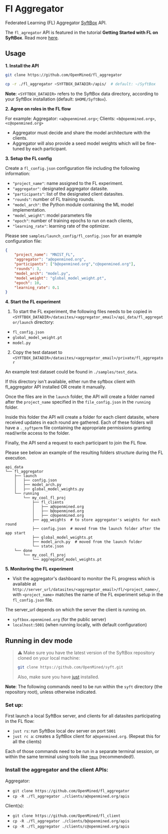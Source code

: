 # Fl Aggregator

Federated Learning (FL) Aggregator [SyftBox](https://syftbox-documentation.openmined.org) API.

The `fl_agregator` API is featured in the tutorial **Getting Started with FL on SyftBox**. 
Read more [here](https://syftbox-documentation.openmined.org/tutorials/federated-learning/getting-started/).

## Usage

**1. Install the API**

```bash
git clone https://github.com/OpenMined/fl_aggregator

cp -r ./fl_aggregator <SYFTBOX_DATADIR>/apis/  # default: ~/SyftBox
```

**Note**: `<SYFTBOX_DATADIR>` refers to the SyftBox data directory, according to your
SyftBox installation (default: `$HOME/SyftBox`).

**2. Agree on roles in the FL flow**

For example: Aggregator: `<a@openmined.org>`; Clients: `<b@openmined.org>`,`<c@openmined.org>`

- Aggregator must decide and share the model architecture with the clients.
- Aggregator will also provide a seed model weights which will be fine-tuned by each participant.

**3. Setup the FL config**

Create a `fl_config.json` configuration file including the following information:

- `"project_name"`: name assigned to the FL experiment.
- `"aggregator"`: designated aggregator datasite.
- `"participants"`: list of the designated client datasites.
- `"rounds"`: number of FL training rounds.
- `"model_arch"`: the Python module containing the ML model implementation.
- `"model_weight"`: model parameters file
- `"epoch"`: number of training epochs to run on each clients,
- `"learning_rate"`: learning rate of the optimizer.

Please see `samples/launch_config/fl_config.json` for an example configuration file:

```json
{
    "project_name": "MNIST_FL",
    "aggregator": "a@openmined.org",
    "participants": ["b@openmined.org","c@openmined.org"],
    "rounds": 3,
    "model_arch": "model.py",
    "model_weight": "global_model_weight.pt",
    "epoch": 10,
    "learning_rate": 0.1
}
```

**4. Start the FL experiment**

1. To start the FL experiment, the following files needs to be copied in 
`<SYFTBOX_DATADIR>/datasites/<aggregator_email>/api_data/fl_aggregator/launch` directory:

- `fl_config.json`
- `global_model_weight.pt`
- `model.py`

2. Copy the test dataset to `<SYFTBOX_DATADIR>/datasites/<aggregator_email>/private/fl_aggregator` 

An example test dataset could be found in `./samples/test_data`.

If this directory isn't available, either run the syftbox client with fl_aggregator API installed OR create it manually.

Once the files are in the `launch` folder, the API will create a folder named after the `project_name` specified in the `file_config.json` in the `running` folder.

Inside this folder the API will create a folder for each client datasite, where received updates in each round are gathered. 
Each of these folders will have a `._syftperm` file containing the appropriate permissions granting read/write access to the folder.

Finally, the API send a request to each participant to join the FL flow.

Please see below an example of the resulting folders structure during the FL execution.

```plaintext
api_data
└── fl_aggregator
    ├── launch
    │   ├── config.json
    │   ├── model_arch.py
    │   ├── global_model_weights.py
    └── running
        └── my_cool_fl_proj
            ├── fl_clients 
            │   ├── a@openmined.org
            │   ├── b@openmined.org
            │   ├── c@openmined.org
            ├── agg_weights  # to store aggregator's weights for each round
            ├── config.json  # moved from the launch folder after the app start
            ├── global_model_weights.pt
            ├── model_arch.py  # moved from the launch folder
            └── state.json
    └── done
        └── my_cool_fl_proj
            └── aggregated_model_weights.pt
```

**5. Monitoring the FL experiment**

- Visit the aggregator's dashboard to monitor the FL progress
which is available at `http://server_url/datasites/<aggregator_email>/fl/<project_name>/`, with `<project_name>` matches the name of the FL experiment setup in the `fl_config.json` file.

The server_url depends on which the server the client is running on.
- `syftbox.openmined.org` (for the public server)
- `localhost:5001` (when running locally, with default configuration)

## Running in dev mode

> ⚠️ Make sure you have the latest version of the SyftBox repository cloned on your local machine:
>
> ```bash
> git clone https://github.com/OpenMined/syft.git
> ```
> Also, make sure you have [just](https://github.com/casey/just) installed.

**Note**: The following commands need to be run within the `syft` directory (the repository root), unless otherwise indicated.

### **Set up**: 

First launch a local SyftBox server, and clients for all datasites participating in the FL flow:

- `just rs`: run SyftBox local dev server on port `5001`
- `just rc a`: creates a SyftBox client for `a@openmined.org`. (Repeat this for all the clients)

Each of those commands need to be run in a separate terminal session, or within the same terminal
using tools like [`tmux`](https://github.com/tmux/tmux/wiki) (recommended!).


### **Install the aggregator and the client APIs**: 

Aggregator:
- `git clone https://github.com/OpenMined/fl_aggregator` 
- `cp -R ./fl_aggregator ./clients/a@openmined.org/apis` 

Client(s):

- `git clone https://github.com/OpenMined/fl_client` 
- `cp -R ./fl_aggregator ./clients/b@openmined.org/apis`
- `cp -R ./fl_aggregator ./clients/c@openmined.org/apis`